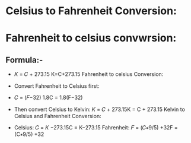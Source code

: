 # Celsius to Fahrenheit Conversion:
# Fahrenheit to celsius convwrsion:

## Formula:-

*  𝐾 = 𝐶 + 273.15
K=C+273.15
Fahrenheit to celsius Conversion:

* Convert Fahrenheit to Celsius first:
* 𝐶 = (𝐹−32) 1.8C = 1.8(F−32)
​
* Then convert Celsius to Kelvin: 𝐾 = 𝐶 + 273.15K = C + 273.15
Kelvin to Celsius and Fahrenheit Conversion:

* Celsius: 𝐶 = 𝐾 −273.15C = K−273.15
  Fahrenheit:  𝐹 = (𝐶∗9/5) +32F = (C∗9/5) +32

